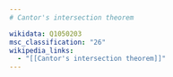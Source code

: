 ```yaml
---
# Cantor's intersection theorem

wikidata: Q1050203
msc_classification: "26"
wikipedia_links:
  - "[[Cantor's intersection theorem]]"
---
```


